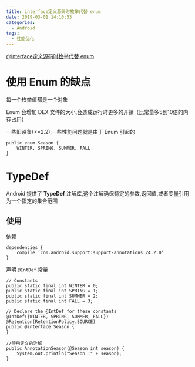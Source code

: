 ```yaml
---
title: interface定义源码时枚举代替 enum
date: 2019-03-01 14:10:53
categories:
  - Android
tags:
  - 性能优化
---
```


[@interface定义源码时枚举代替 enum](http://caimuhao.com/2017/03/31/Avoid-Used-Enum/)

# 使用 Enum 的缺点 #

每一个枚举值都是一个对象

Enum 会增加 DEX 文件的大小,会造成运行时更多的开销（比常量多5到10倍的内存占用）

一些旧设备(<=2.2),一些性能问题就是由于 Enum 引起的

	public enum Season {
		WINTER, SPRING, SUMMER, FALL 
	}

# TypeDef #

Android 提供了 **TypeDef** 注解库,这个注解确保特定的参数,返回值,或者变量引用为一个指定的集合范围

## 使用 ##

依赖

	dependencies { 
		compile ‘com.android.support:support-annotations:24.2.0’ 
	}

声明 `@IntDef` 常量

	// Constants
	public static final int WINTER = 0;
	public static final int SPRING = 1;
	public static final int SUMMER = 2;
	public static final int FALL = 3;

	// Declare the @IntDef for these constants
	@IntDef({WINTER, SPRING, SUMMER, FALL})
	@Retention(RetentionPolicy.SOURCE)
	public @interface Season {
    }

	//使用定义的注解
	public AnnotationSeason(@Season int season) {
        System.out.println("Season :" + season);
    }


